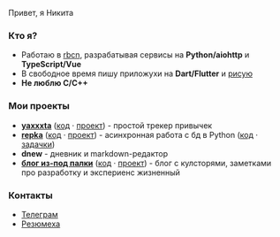 Привет, я Никита

### Кто я?

- Работаю в [rbcn](https://rbcn.mobi/), разрабатывая сервисы на **Python/aiohttp** и **TypeScript/Vue**
- В свободное время пишу приложухи на **Dart/Flutter** и [рисую](https://www.instagram.com/poty_risovach)
- **Не люблю C/C++**

### Мои проекты


- **[yaxxxta](https://play.google.com/store/apps/details?id=dev.palka.yaxxxta)** ([код](https://github.com/potykion/yaxxxta) · [проект](https://github.com/potykion/yaxxxta/projects/1)) - простой трекер привычек 
- **[repka](https://pypi.org/project/repka/)** ([код](https://github.com/potykion/dnew) · [проект](https://github.com/potykion/dnew/projects/2)) - асинхронная работа с бд в Python ([код](https://github.com/potykion/repka) · [задачки](https://github.com/potykion/repka/issues))
- **dnew** - дневник и markdown-редактор 
- **[блог из-под палки](https://potyk.io)** ([код](https://github.com/potykion/potykion.github.io) · [проект](https://github.com/potykion/potykion.github.io/projects/1)) - блог с кулсторями, заметками про разработку и экспериенс жизненный 

### Контакты

- [Телеграм](https://t.me/potykion) 
- [Резюмеха](https://potyk.io/dev/cv)
